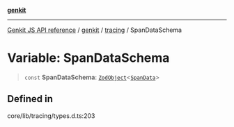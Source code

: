 [**genkit**](../../README.md)

***

[Genkit JS API reference](../../../README.md) / [genkit](../../README.md) / [tracing](../README.md) / SpanDataSchema

# Variable: SpanDataSchema

> `const` **SpanDataSchema**: [`ZodObject`](../../namespaces/z/classes/ZodObject.md)\<[`SpanData`](../type-aliases/SpanData.md)\>

## Defined in

core/lib/tracing/types.d.ts:203
